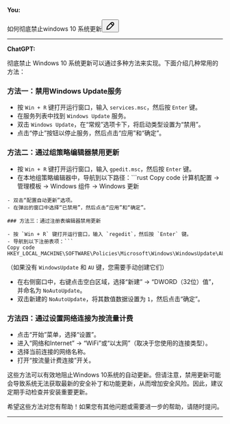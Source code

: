 **You:**

如何彻底禁止windows 10 系统更新<span class="" data-state="closed"><button class="flex h-9 w-9 items-center justify-center rounded-full text-token-text-secondary transition hover:bg-token-main-surface-tertiary"><svg xmlns="http://www.w3.org/2000/svg" width="24" height="24" fill="none" viewBox="0 0 24 24" class="icon-md"><path fill="currentColor" fill-rule="evenodd" d="M13.293 4.293a4.536 4.536 0 1 1 6.414 6.414l-1 1-7.094 7.094A5 5 0 0 1 8.9 20.197l-4.736.79a1 1 0 0 1-1.15-1.151l.789-4.736a5 5 0 0 1 1.396-2.713zM13 7.414l-6.386 6.387a3 3 0 0 0-.838 1.628l-.56 3.355 3.355-.56a3 3 0 0 0 1.628-.837L16.586 11zm5 2.172L14.414 6l.293-.293a2.536 2.536 0 0 1 3.586 3.586z" clip-rule="evenodd"></path></svg></button>

------------------

**ChatGPT:**

彻底禁止 Windows 10 系统更新可以通过多种方法来实现。下面介绍几种常用的方法：

### 方法一：禁用Windows Update服务

- 按 `Win + R` 键打开运行窗口，输入 `services.msc`，然后按 `Enter` 键。
- 在服务列表中找到 `Windows Update` 服务。
- 双击 `Windows Update`，在“常规”选项卡下，将启动类型设置为“禁用”。
- 点击“停止”按钮以停止服务，然后点击“应用”和“确定”。

### 方法二：通过组策略编辑器禁用更新

- 按 `Win + R` 键打开运行窗口，输入 `gpedit.msc`，然后按 `Enter` 键。
- 在本地组策略编辑器中，导航到以下路径：```rust
Copy code
计算机配置 -> 管理模板 -> Windows 组件 -> Windows 更新

```
- 双击“配置自动更新”选项。
- 在弹出的窗口中选择“已禁用”，然后点击“应用”和“确定”。

### 方法三：通过注册表编辑器禁用更新

- 按 `Win + R` 键打开运行窗口，输入 `regedit`，然后按 `Enter` 键。
- 导航到以下注册表项：```
Copy code
HKEY_LOCAL_MACHINE\SOFTWARE\Policies\Microsoft\Windows\WindowsUpdate\AU

```
（如果没有 `WindowsUpdate` 和 `AU` 键，您需要手动创建它们）
- 在右侧窗口中，右键点击空白区域，选择“新建” -> “DWORD（32位）值”，并命名为 `NoAutoUpdate`。
- 双击新建的 `NoAutoUpdate`，将其数值数据设置为 `1`，然后点击“确定”。

### 方法四：通过设置网络连接为按流量计费

- 点击“开始”菜单，选择“设置”。
- 进入“网络和Internet” -> “WiFi”或“以太网”（取决于您使用的连接类型）。
- 选择当前连接的网络名称。
- 打开“按流量计费连接”开关。

这些方法可以有效地阻止Windows 10系统的自动更新。但请注意，禁用更新可能会导致系统无法获取最新的安全补丁和功能更新，从而增加安全风险。因此，建议定期手动检查并安装重要更新。

希望这些方法对您有帮助！如果您有其他问题或需要进一步的帮助，请随时提问。



------------------

